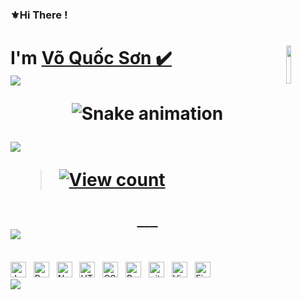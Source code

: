 ### ⚜Hi There !

 <h1 align="left">
   I'm 
    <a href="https://www.facebook.com/nosime.0404">Võ Quốc Sơn  ✔️ 
     <img
           width="12.5%" 
           align="right" 
           valign="middle" 
           src="https://em-content.zobj.net/source/microsoft-teams/337/whale_1f40b.png" 
           target="_blank" 
      />
   
 <br>
 <a align="right" color="#36BCF7FF"><img src="https://readme-typing-svg.herokuapp.com?lines=I'm+a+Frontend+Developer;I'm+a+Software+Engineer"></a>
 
 <div align="center">

  ![Snake animation](https://github.com/danielbped/danielbped/blob/output/github-contribution-grid-snake.svg)
 </div>

 

<img src="https://user-images.githubusercontent.com/73097560/115834477-dbab4500-a447-11eb-908a-139a6edaec5c.gif">
 
 > [![View count](https://visitcount.itsvg.in/api?id=nosime&color=6&icon=0&pretty=true)](https://visitcount.itsvg.in/api?id=nosime)
 <div align="center">

   <a href="https://www.facebook.com/nosime.0404" target="blank">
    <img src="https://img.icons8.com/nolan/60/facebook-new.png" alt="" />
   </a>
   <a href="https://twitter.com/nosime_0404" target="blank">
    <img src="https://img.icons8.com/nolan/60/twitter.png" alt="" />
   </a>
   <a href="https://www.instagram.com/nosime.0404/" target="blank">
    <img src="https://img.icons8.com/nolan/60/instagram-new.png" alt="" />
   </a>
   <a href="https://t.me/nosime" target="blank">
    <img src="https://img.icons8.com/nolan/60/telegram-app.png" alt="" />
   </a>
   <a href="https://discord.com/channels/@VoSon0404#4927" target="blank">
    <img src="https://img.icons8.com/nolan/60/discord-logo.png" alt="" />
   </a>
   <a href="mailto:voson0404@gmail.com" target="top">
    <img src="https://img.icons8.com/nolan/60/apple-mail.png" alt="" />
   </a>
 </div>


<img src="https://user-images.githubusercontent.com/73097560/115834477-dbab4500-a447-11eb-908a-139a6edaec5c.gif">
 </h1>

<br>
<!-- https://simpleicons.org/ -->
<span><img src="https://img.shields.io/badge/JavaScript-282C34?logo=javascript&logoColor=F7DF1E" alt="JavaScript logo" title="JavaScript" height="25" /></span>
&nbsp;
<!-- <span><img src="https://img.shields.io/badge/TypeScript-282C34?logo=typescript&logoColor=3178C6" alt="TypeScript logo" title="TypeScript" height="25" /></span> -->
<!-- &nbsp; -->
<span><img src="https://img.shields.io/badge/ReactJS-282C34?logo=react&logoColor=61DAFB" alt="ReactJS logo" title="ReactJS" height="25" /></span>
&nbsp;
<span><img src="https://img.shields.io/badge/Node.js-282C34?logo=node.js&logoColor=00F200" alt="Node.js logo" title="Node.js" height="25" /></span>
&nbsp;
<!-- <span><img src="https://img.shields.io/badge/MongoDB-282C34?logo=mongodb&logoColor=47A248" alt="MongoDB logo" title="MongoDB" height="25" /></span> -->
<!-- &nbsp; -->
<!-- <span><img src="https://img.shields.io/badge/Tailwind%20CSS-282C34?logo=tailwind-css&logoColor=38B2AC" alt="TailwindCSS logo" title="TailwindCSS" height="25" /></span>
&nbsp; -->
<!-- <span><img src="https://img.shields.io/badge/Three.js-282C34?logo=three.js&logoColor=FFFFFF" alt="Three.js logo" title="Three.js" height="25" /></span>
&nbsp; -->
<span><img src="https://img.shields.io/badge/HTML5-282C34?logo=html5&logoColor=E34F26" alt="HTML5 logo" title="HTML5" height="25" /></span>
&nbsp;
<span><img src="https://img.shields.io/badge/CSS3-282C34?logo=css3&logoColor=1572B6" alt="CSS3 logo" title="CSS3" height="25" /></span>
&nbsp;
<span><img src="https://img.shields.io/badge/Bootstrap-282C34?logo=bootstrap&logoColor=7952B3" alt="Bootstrap logo" title="Bootstrap" height="25" /></span>
&nbsp;
<!-- <span><img src="https://img.shields.io/badge/ESLint-282C34?logo=eslint&logoColor=4B32C3" alt="ESLint logo" title="ESLint" height="25" /></span>
&nbsp; -->
<span><img src="https://img.shields.io/badge/git-282C34?logo=git&logoColor=F05032" alt="git logo" title="git" height="25" /></span>
&nbsp;
<span><img src="https://img.shields.io/badge/VS%20Code-282C34?logo=visual-studio-code&logoColor=007ACC" alt="Visual Studio Code logo" title="Visual Studio Code" height="25" /></span>
&nbsp;
<span><img src="https://img.shields.io/badge/Firebase-282C34?logo=firebase&logoColor=FFCA28" alt="Firebase logo" title="Firebase" height="25" /></span>
&nbsp;
<!--<span><img src="https://img.shields.io/badge/WordPress-282C34?logo=wordPress&logoColor=21759B" alt="WordPress logo" title="WordPress" height="25" /></span>
&nbsp;--!>

<br>
<img src="https://user-images.githubusercontent.com/73097560/115834477-dbab4500-a447-11eb-908a-139a6edaec5c.gif">
<p align="center" href="#" target="_blank">
<!--   <img src="https://i.imgur.com/9JHQTpy.png" width="600" height="140" alt="nosime" /> -->
</p>



